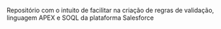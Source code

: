 Repositório com o intuito de facilitar na criação de regras de validação, linguagem APEX e SOQL da plataforma Salesforce
